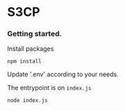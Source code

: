 # S3CP

### Getting started.
Install packages
```
npm install
```

Update '.env' according to your needs.

The entrypoint is on `index.js`
```
node index.js
```
